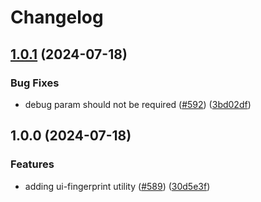 # Changelog

## [1.0.1](https://github.com/aversini/ui-components/compare/ui-fingerprint-v1.0.0...ui-fingerprint-v1.0.1) (2024-07-18)


### Bug Fixes

* debug param should not be required ([#592](https://github.com/aversini/ui-components/issues/592)) ([3bd02df](https://github.com/aversini/ui-components/commit/3bd02df4b4726965b4e4e60887867c34d9f31216))

## 1.0.0 (2024-07-18)


### Features

* adding ui-fingerprint utility ([#589](https://github.com/aversini/ui-components/issues/589)) ([30d5e3f](https://github.com/aversini/ui-components/commit/30d5e3f729226c417a7554eeb2dad57909d54e47))

